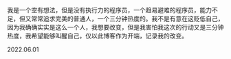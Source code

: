 我是一个空有想法，但是没有执行力的程序员，一个趋易避难的程序员，能力不足，但又常常追求完美的普通人，一个三分钟热度的。我不是有意在这贬低自己，因为我确确实实是这么一个人，我想要改变，但是我害怕我这次的行动又是三分钟热度，我希望能够叫醒自己，仅以此博客作为开端，记录我的改变。  

2022.06.01